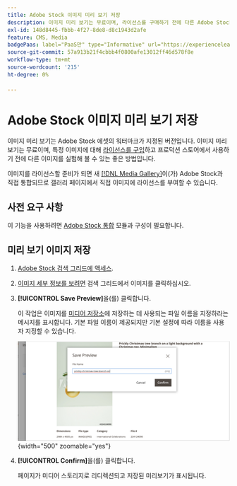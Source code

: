 ```yaml
---
title: Adobe Stock 이미지 미리 보기 저장
description: 이미지 미리 보기는 무료이며, 라이선스를 구매하기 전에 다른 Adobe Stock 이미지를 실험해 볼 수 있는 좋은 방법입니다.
exl-id: 148d8445-fbbb-4f27-8de8-d8c1943d2afe
feature: CMS, Media
badgePaas: label="PaaS만" type="Informative" url="https://experienceleague.adobe.com/en/docs/commerce/user-guides/product-solutions" tooltip="Adobe Commerce 온 클라우드 프로젝트(Adobe 관리 PaaS 인프라) 및 온프레미스 프로젝트에만 적용됩니다."
source-git-commit: 57a913b21f4cbbb4f0800afe13012ff46d578f8e
workflow-type: tm+mt
source-wordcount: '215'
ht-degree: 0%

---
```


# Adobe Stock 이미지 미리 보기 저장

이미지 미리 보기는 Adobe Stock 에셋의 워터마크가 지정된 버전입니다. 이미지 미리 보기는 무료이며, 특정 이미지에 대해 [라이선스를 구입](./adobe-stock-license-image.md)하고 프로덕션 스토어에서 사용하기 전에 다른 이미지를 실험해 볼 수 있는 좋은 방법입니다.

이미지를 라이선스할 준비가 되면 새 [[!DNL Media Gallery]](media-gallery.md)이(가) Adobe Stock과 직접 통합되므로 갤러리 페이지에서 직접 이미지에 라이선스를 부여할 수 있습니다.

## 사전 요구 사항

이 기능을 사용하려면 [Adobe Stock 통합](./adobe-stock.md) 모듈과 구성이 필요합니다.

## 미리 보기 이미지 저장

1. [Adobe Stock 검색 그리드에 액세스](./adobe-stock-manage.md#access-the-adobe-stock-search-grid).

1. [이미지 세부 정보를 보려면](./adobe-stock-manage.md#view-image-details) 검색 그리드에서 이미지를 클릭하십시오.

1. **[!UICONTROL Save Preview]**&#x200B;을(를) 클릭합니다.

   이 작업은 이미지를 [미디어 저장소](./media-storage.md)에 저장하는 데 사용되는 파일 이름을 지정하라는 메시지를 표시합니다. 기본 파일 이름이 제공되지만 기본 설정에 따라 이름을 사용자 지정할 수 있습니다.

   ![Adobe Stock 미리 보기 이미지 저장](./assets/adobe-stock-save-preview.png){width="500" zoomable="yes"}

1. **[!UICONTROL Confirm]**&#x200B;을(를) 클릭합니다.

   페이지가 미디어 스토리지로 리디렉션되고 저장된 미리보기가 표시됩니다.
